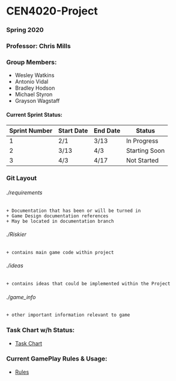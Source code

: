 # CEN4020-Project

### Spring 2020
### Professor: Chris Mills
### Group Members:
* Wesley Watkins
* Antonio Vidal
* Bradley Hodson
* Michael Styron
* Grayson Wagstaff

#### Current Sprint Status:
Sprint Number | Start Date | End Date | Status
--- | --- | --- | ---
1 | 2/1 | 3/13 | In Progress
2 | 3/13 | 4/3 | Starting Soon
3 | 4/3 | 4/17 | Not Started

### Git Layout

###### ./requirements
	+ Documentation that has been or will be turned in
	+ Game Design documentation references
	+ May be located in documentation branch


###### ./Riskier
 	+ contains main game code within project

###### ./ideas
	+ contains ideas that could be implemented within the Project

###### ./game_info
	+ other important information relevant to game

### Task Chart w/h Status:
 + [Task Chart](https://docs.google.com/spreadsheets/d/1Kx3daVo6hz-Cw3RXUUkIHUt-ElD00yISQPLD0LtFD3w/edit?usp=sharing)

### Current GamePlay Rules & Usage:
 + [Rules](./game_info/riskier_rules.docx)
